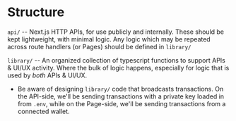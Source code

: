 # Structure

`api/` -- Next.js HTTP APIs, for use publicly and internally. These should be kept lightweight, with minimal logic. Any logic which may be repeated across route handlers (or Pages) should be defined in `library/`

`library/` -- An organized collection of typescript functions to support APIs & UI/UX activity. Where the bulk of logic happens, especially for logic that is used by *both* APIs & UI/UX.

* Be aware of designing `library/` code that broadcasts transactions. On the API-side, we'll be sending transactions with a private key loaded in from `.env`, while on the Page-side, we'll be sending transactions from a connected wallet.